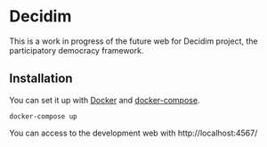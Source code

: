 # Decidim

This is a work in progress of the future web for Decidim project, the participatory democracy framework.

## Installation

You can set it up with [Docker](https://www.docker.com/) and [docker-compose](https://docs.docker.com/compose/).

```
docker-compose up
```

You can access to the development web with http://localhost:4567/
